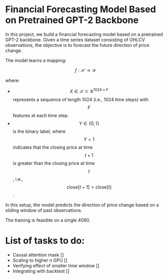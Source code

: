 # Financial Forecasting Model Based on Pretrained GPT-2 Backbone

In this project, we build a financial forecasting model based on a pretrained GPT-2 backbone. Given a time series dataset consisting of OHLCV observations, the objective is to forecast the future direction of price change.

The model learns a mapping:

$$
f: \mathcal{X} \rightarrow \mathcal{Y}
$$

where:

- $$X \in \mathcal{X} \subset \mathbb{R}^{1024 \times F}$$ represents a sequence of length 1024 (i.e., 1024 time steps) with $$F$$ features at each time step.
- $$Y \in \{0, 1\}$$ is the binary label, where $$Y = 1$$ indicates that the closing price at time $$t+1$$ is greater than the closing price at time $$t$$, i.e., $$\text{close}[t+1] > \text{close}[t]$$.

In this setup, the model predicts the direction of price change based on a sliding window of past observations.

The training is feasible on a single 4090.



# List of tasks to do:

- Causal attention mask                      []
- Scaling to higher n GPU                    []
- Verifying effect of smaller time window    []
- Integrating with backtest                  []
